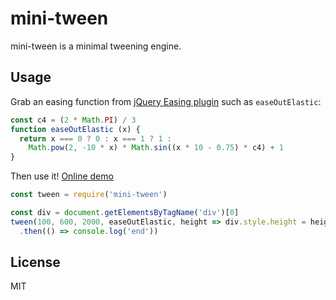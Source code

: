 # mini-tween

mini-tween is a minimal tweening engine.

## Usage

Grab an easing function from [jQuery Easing plugin](https://github.com/gdsmith/jquery.easing) such as `easeOutElastic`:

```js
const c4 = (2 * Math.PI) / 3
function easeOutElastic (x) {
  return x === 0 ? 0 : x === 1 ? 1 :
    Math.pow(2, -10 * x) * Math.sin((x * 10 - 0.75) * c4) + 1
}
```

Then use it! [Online demo](https://jsfiddle.net/lmk123/66rqtypa/)

```js
const tween = require('mini-tween')

const div = document.getElementsByTagName('div')[0]
tween(100, 600, 2000, easeOutElastic, height => div.style.height = height + 'px')
  .then(() => console.log('end'))
```

## License

MIT

